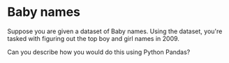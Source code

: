 # Baby names
Suppose you are given a dataset of Baby names. Using the dataset, you're tasked
with figuring out the top boy and girl names in 2009.

Can you describe how you would do this using Python Pandas?
